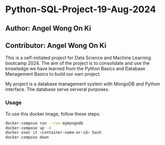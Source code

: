 # Python-SQL-Project-19-Aug-2024

## Author: Angel Wong On Ki
## Contributor: Angel Wong On Ki

This is a self-initiated project for Data Science and Machine Learning bootcamp 2024.
The aim of the project is to consolidate and use the knowledge we have learned from the Python Basics and Database Management Basics to build our own project.

My project is a database management system with MongoDB and Python interface.
The database serve serveral purposes.
 
### Usage

To use this docker image, follow these steps:

``` bash
docker-compose run --run mymongodb
docker-compose up -d
docker exec it <container-name-or-id> bash
docker-compose down
```